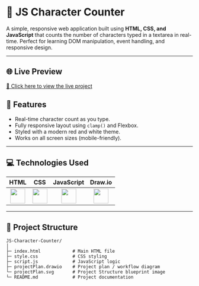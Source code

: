 # 🔢 JS Character Counter

A simple, responsive web application built using **HTML, CSS, and JavaScript** that counts the number of characters typed in a textarea in real-time. Perfect for learning DOM manipulation, event handling, and responsive design.

---

## 🌐 Live Preview

[🔗 Click here to view the live project](https://anujghimire08.github.io/JS-Character-Counter/)


## 🌟 Features

- Real-time character count as you type.
- Fully responsive layout using `clamp()` and Flexbox.
- Styled with a modern red and white theme.
- Works on all screen sizes (mobile-friendly).

---


## 💻 Technologies Used

| HTML | CSS | JavaScript | Draw.io |
|:----:|:---:|:----------:|:-------:|
| <img src="https://cdn.jsdelivr.net/gh/devicons/devicon/icons/html5/html5-original.svg" width="40"/> | <img src="https://cdn.jsdelivr.net/gh/devicons/devicon/icons/css3/css3-original.svg" width="40"/> | <img src="https://cdn.jsdelivr.net/gh/devicons/devicon/icons/javascript/javascript-original.svg" width="40"/> | <img src="https://cdn.jsdelivr.net/gh/devicons/devicon/icons/drawio/drawio-original.svg" width="40"/> |


---

## 📂 Project Structure

```text
JS-Character-Counter/
│
├─ index.html            # Main HTML file
├─ style.css             # CSS styling
├─ script.js             # JavaScript logic
├─ projectPlan.drawio    # Project plan / workflow diagram
└─ projectPlan.svg       # Project Structure blueprint image
└─ README.md             # Project documentation
